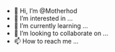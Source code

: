 - 👋 Hi, I’m @Motherhod
- 👀 I’m interested in ...
- 🌱 I’m currently learning ...
- 💞️ I’m looking to collaborate on ...
- 📫 How to reach me ...

<!---
Motherhod/Motherhod is a ✨ special ✨ repository because its `README.md` (this file) appears on your GitHub profile.
You can click the Preview link to take a look at your changes.
--->

